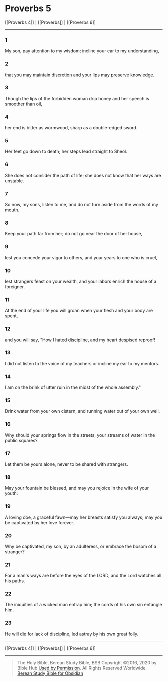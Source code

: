 # Proverbs 5

[[Proverbs 4]] | [[Proverbs]] | [[Proverbs 6]]

---

### 1
My son, pay attention to my wisdom; incline your ear to my understanding,

### 2
that you may maintain discretion and your lips may preserve knowledge.

### 3
Though the lips of the forbidden woman drip honey and her speech is smoother than oil,

### 4
her end is bitter as wormwood, sharp as a double-edged sword.

### 5
Her feet go down to death; her steps lead straight to Sheol.

### 6
She does not consider the path of life; she does not know that her ways are unstable.

### 7
So now, my sons, listen to me, and do not turn aside from the words of my mouth.

### 8
Keep your path far from her; do not go near the door of her house,

### 9
lest you concede your vigor to others, and your years to one who is cruel,

### 10
lest strangers feast on your wealth, and your labors enrich the house of a foreigner.

### 11
At the end of your life you will groan when your flesh and your body are spent,

### 12
and you will say, "How I hated discipline, and my heart despised reproof!

### 13
I did not listen to the voice of my teachers or incline my ear to my mentors.

### 14
I am on the brink of utter ruin in the midst of the whole assembly."

### 15
Drink water from your own cistern, and running water out of your own well.

### 16
Why should your springs flow in the streets, your streams of water in the public squares?

### 17
Let them be yours alone, never to be shared with strangers.

### 18
May your fountain be blessed, and may you rejoice in the wife of your youth:

### 19
A loving doe, a graceful fawn—may her breasts satisfy you always; may you be captivated by her love forever.

### 20
Why be captivated, my son, by an adulteress, or embrace the bosom of a stranger?

### 21
For a man's ways are before the eyes of the LORD, and the Lord watches all his paths.

### 22
The iniquities of a wicked man entrap him; the cords of his own sin entangle him.

### 23
He will die for lack of discipline, led astray by his own great folly.

---

[[Proverbs 4]] | [[Proverbs]] | [[Proverbs 6]]

---

> The Holy Bible, Berean Study Bible, BSB
> Copyright &copy;2016, 2020 by Bible Hub
> [Used by Permission](https://berean.bible/terms.htm). All Rights Reserved Worldwide.
> [Berean Study Bible for Obsidian](https://github.com/gapmiss/berean-study-bible-for-obsidian)

